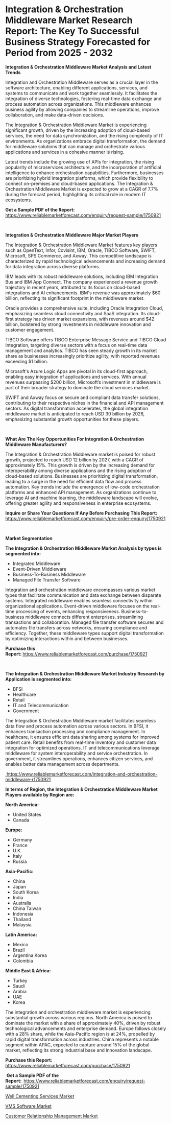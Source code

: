 <p><h1>Integration & Orchestration Middleware Market Research Report: The Key To Successful Business Strategy Forecasted for Period from 2025 - 2032</h1></p><p><strong>Integration & Orchestration Middleware Market Analysis and Latest Trends</strong></p>
<p><p>Integration and Orchestration Middleware serves as a crucial layer in the software architecture, enabling different applications, services, and systems to communicate and work together seamlessly. It facilitates the integration of diverse technologies, fostering real-time data exchange and process automation across organizations. This middleware enhances business agility by allowing companies to streamline operations, improve collaboration, and make data-driven decisions.</p><p>The Integration & Orchestration Middleware Market is experiencing significant growth, driven by the increasing adoption of cloud-based services, the need for data synchronization, and the rising complexity of IT environments. As organizations embrace digital transformation, the demand for middleware solutions that can manage and orchestrate various applications and services in a cohesive manner is rising. </p><p>Latest trends include the growing use of APIs for integration, the rising popularity of microservices architecture, and the incorporation of artificial intelligence to enhance orchestration capabilities. Furthermore, businesses are prioritizing hybrid integration platforms, which provide flexibility to connect on-premises and cloud-based applications. The Integration & Orchestration Middleware Market is expected to grow at a CAGR of 7.7% during the forecast period, highlighting its critical role in modern IT ecosystems.</p></p>
<p><strong>Get a Sample PDF of the Report:&nbsp;</strong> <a href="https://www.reliablemarketforecast.com/enquiry/request-sample/1750921?utm_campaign=1885&utm_medium=2&utm_source=Github&utm_content=ia&utm_term=09032025&utm_id=integration-orchestration-middleware">https://www.reliablemarketforecast.com/enquiry/request-sample/1750921</a></p>
<p>&nbsp;</p>
<p><strong>Integration & Orchestration Middleware Major Market Players</strong></p>
<p><p>The Integration & Orchestration Middleware Market features key players such as OpenText, Infor, Covisint, IBM, Oracle, TIBCO Software, SWIFT, Microsoft, SPS Commerce, and Axway. This competitive landscape is characterized by rapid technological advancements and increasing demand for data integration across diverse platforms.</p><p>IBM leads with its robust middleware solutions, including IBM Integration Bus and IBM App Connect. The company experienced a revenue growth trajectory in recent years, attributed to its focus on cloud-based integrations and AI enhancements. IBM's revenue was approximately $60 billion, reflecting its significant footprint in the middleware market.</p><p>Oracle provides a comprehensive suite, including Oracle Integration Cloud, emphasizing seamless cloud connectivity and SaaS integration. Its cloud-first strategy has driven market expansions, with revenues around $42 billion, bolstered by strong investments in middleware innovation and customer engagement.</p><p>TIBCO Software offers TIBCO Enterprise Message Service and TIBCO Cloud Integration, targeting diverse sectors with a focus on real-time data management and analytics. TIBCO has seen steady growth in its market share as businesses increasingly prioritize agility, with reported revenues exceeding $1 billion.</p><p>Microsoft's Azure Logic Apps are pivotal in its cloud-first approach, enabling easy integration of applications and services. With annual revenues surpassing $200 billion, Microsoft’s investment in middleware is part of their broader strategy to dominate the cloud services market.</p><p>SWIFT and Axway focus on secure and compliant data transfer solutions, contributing to their respective niches in the financial and API management sectors. As digital transformation accelerates, the global integration middleware market is anticipated to reach USD 30 billion by 2026, emphasizing substantial growth opportunities for these players.</p></p>
<p>&nbsp;</p>
<p><strong>What Are The Key Opportunities For Integration & Orchestration Middleware Manufacturers?</strong></p>
<p><p>The Integration & Orchestration Middleware market is poised for robust growth, projected to reach USD 12 billion by 2027, with a CAGR of approximately 15%. This growth is driven by the increasing demand for interoperability among diverse applications and the rising adoption of cloud-based solutions. Businesses are prioritizing digital transformation, leading to a surge in the need for efficient data flow and process automation. Key trends include the emergence of low-code orchestration platforms and enhanced API management. As organizations continue to leverage AI and machine learning, the middleware landscape will evolve, offering greater agility and responsiveness in enterprise ecosystems.</p></p>
<p><strong>Inquire or Share Your Questions If Any Before Purchasing This Report:</strong> <a href="https://www.reliablemarketforecast.com/enquiry/pre-order-enquiry/1750921?utm_campaign=1885&utm_medium=2&utm_source=Github&utm_content=ia&utm_term=09032025&utm_id=integration-orchestration-middleware">https://www.reliablemarketforecast.com/enquiry/pre-order-enquiry/1750921</a></p>
<p>&nbsp;</p>
<p><strong>Market Segmentation</strong></p>
<p><strong>The Integration & Orchestration Middleware Market Analysis by types is segmented into:</strong></p>
<p><ul><li>Integrated Middleware</li><li>Event-Driven Middleware</li><li>Business-To-Business Middleware</li><li>Managed File Transfer Software</li></ul></p>
<p><p>Integration and orchestration middleware encompasses various market types that facilitate communication and data exchange between disparate systems. Integrated middleware enables seamless connectivity within organizational applications. Event-driven middleware focuses on the real-time processing of events, enhancing responsiveness. Business-to-business middleware connects different enterprises, streamlining transactions and collaboration. Managed file transfer software secures and automates file transfers across networks, ensuring compliance and efficiency. Together, these middleware types support digital transformation by optimizing interactions within and between businesses.</p></p>
<p><strong>Purchase this Report:&nbsp;</strong><a href="https://www.reliablemarketforecast.com/purchase/1750921?utm_campaign=1885&utm_medium=2&utm_source=Github&utm_content=ia&utm_term=09032025&utm_id=integration-orchestration-middleware">https://www.reliablemarketforecast.com/purchase/1750921</a></p>
<p>&nbsp;</p>
<p><strong>The Integration & Orchestration Middleware Market Industry Research by Application is segmented into:</strong></p>
<p><ul><li>BFSI</li><li>Healthcare</li><li>Retail</li><li>IT and Telecommunication</li><li>Government</li></ul></p>
<p><p>The Integration & Orchestration Middleware market facilitates seamless data flow and process automation across various sectors. In BFSI, it enhances transaction processing and compliance management. In healthcare, it ensures efficient data sharing among systems for improved patient care. Retail benefits from real-time inventory and customer data integration for optimized operations. IT and telecommunications leverage middleware for system interoperability and service orchestration. In government, it streamlines operations, enhances citizen services, and enables better data management across departments.</p></p>
<p><a href="https://www.reliablemarketforecast.com/integration-and-orchestration-middleware-r1750921?utm_campaign=1885&utm_medium=2&utm_source=Github&utm_content=ia&utm_term=09032025&utm_id=integration-orchestration-middleware">&nbsp;https://www.reliablemarketforecast.com/integration-and-orchestration-middleware-r1750921</a></p>
<p><strong>In terms of Region, the Integration & Orchestration Middleware Market Players available by Region are:</strong></p>
<p>
    <p> <strong> North America: </strong>
        <ul>
            <li>United States</li>
            <li>Canada</li>
        </ul>
        </p> 
    <p> <strong> Europe: </strong>
        <ul>
            <li>Germany</li>
            <li>France</li>
            <li>U.K.</li>
            <li>Italy</li>
            <li>Russia</li>
        </ul>
        </p> 
    <p> <strong> Asia-Pacific: </strong>
        <ul>
            <li>China</li>
            <li>Japan</li>
            <li>South Korea</li>
            <li>India</li>
            <li>Australia</li>
            <li>China Taiwan</li>
            <li>Indonesia</li>
            <li>Thailand</li>
            <li>Malaysia</li>
        </ul>
        </p> 
    <p> <strong> Latin America: </strong>
        <ul>
            <li>Mexico</li>
            <li>Brazil</li>
            <li>Argentina Korea</li>
            <li>Colombia</li>
        </ul>
        </p> 
    <p> <strong> Middle East & Africa: </strong>
        <ul>
            <li>Turkey</li>
            <li>Saudi</li>
            <li>Arabia</li>
            <li>UAE</li>
            <li>Korea</li>
        </ul>
    </p>
    </p>
<p><p>The integration and orchestration middleware market is experiencing substantial growth across various regions. North America is poised to dominate the market with a share of approximately 40%, driven by robust technological advancements and enterprise demand. Europe follows closely with a 28% share, while the Asia-Pacific region is at 24%, propelled by rapid digital transformation across industries. China represents a notable segment within APAC, expected to capture around 15% of the global market, reflecting its strong industrial base and innovation landscape.</p></p>
<p><strong>Purchase this Report: </strong><a href="https://www.reliablemarketforecast.com/purchase/1750921?utm_campaign=1885&utm_medium=2&utm_source=Github&utm_content=ia&utm_term=09032025&utm_id=integration-orchestration-middleware">https://www.reliablemarketforecast.com/purchase/1750921</a></p>
<p>&nbsp;<strong>Get a Sample PDF of the Report:&nbsp;&nbsp;</strong><a href="https://www.reliablemarketforecast.com/enquiry/request-sample/1750921?utm_campaign=1885&utm_medium=2&utm_source=Github&utm_content=ia&utm_term=09032025&utm_id=integration-orchestration-middleware">https://www.reliablemarketforecast.com/enquiry/request-sample/1750921</a></p>
<p><strong></strong></p>
<p><p><a href="https://github.com/wwwkeltoum/Market-Research-Report-List-5/blob/main/well-cementing-services-market.md?utm_campaign=1885&utm_medium=2&utm_source=Github&utm_content=ia&utm_term=09032025&utm_id=integration-orchestration-middleware">Well Cementing Services Market</a></p><p><a href="https://github.com/jolashta/Market-Research-Report-List-1/blob/main/vms-software-market.md?utm_campaign=1885&utm_medium=2&utm_source=Github&utm_content=ia&utm_term=09032025&utm_id=integration-orchestration-middleware">VMS Software Market</a></p><p><a href="https://github.com/sofayahoo2023/Market-Research-Report-List-7/blob/main/customer-relationship-management-market.md?utm_campaign=1885&utm_medium=2&utm_source=Github&utm_content=ia&utm_term=09032025&utm_id=integration-orchestration-middleware">Customer Relationship Management Market</a></p></p>